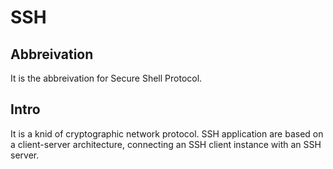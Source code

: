 # SSH
## Abbreivation
It is the abbreivation for Secure Shell Protocol.

## Intro
It is a knid of cryptographic network protocol.
SSH application are based on a client-server architecture, connecting an SSH client instance with an SSH server.

